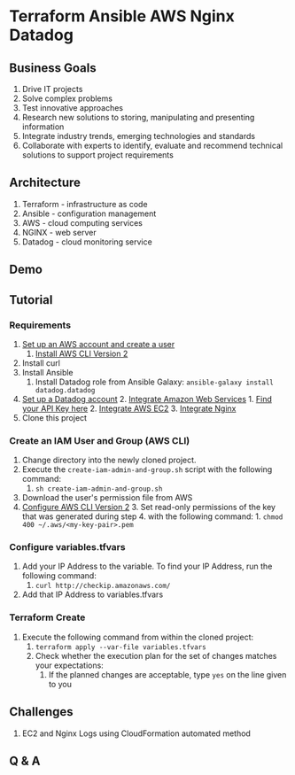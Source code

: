 # Terraform Ansible AWS Nginx Datadog

## Business Goals
1. Drive IT projects
1. Solve complex problems
1. Test innovative approaches
1. Research new solutions to storing, manipulating and presenting information
1. Integrate industry trends, emerging technologies and standards
1. Collaborate with experts to identify, evaluate and recommend technical solutions to support project requirements

## Architecture
1. Terraform - infrastructure as code
1. Ansible - configuration management
1. AWS - cloud computing services
1. NGINX - web server
1. Datadog - cloud monitoring service

## Demo

## Tutorial

### Requirements
1. [Set up an AWS account and create a user](https://docs.aws.amazon.com/polly/latest/dg/setting-up.html "Set up an AWS account and create a user")
	1. [Install AWS CLI Version 2](https://docs.aws.amazon.com/cli/latest/userguide/install-cliv2.html "Install AWS CLI Version 2")
3. Install curl
4. Install Ansible
	1. Install Datadog role from Ansible Galaxy: `ansible-galaxy install datadog.datadog`
2. [Set up a Datadog account](https://app.datadoghq.com/signup "Set Up a Datadog Account")
	2. [Integrate Amazon Web Services](https://app.datadoghq.com/account/settings#integrations/amazon-web-services "Integrate Amazon Web Services")
		1. [Find your API Key here](https://app.datadoghq.com/account/settings#api "Find Your API Key Here")
	2. [Integrate AWS EC2](https://app.datadoghq.com/account/settings#integrations/amazon_ec2 "Integrate AWS EC2")
	3. [Integrate Nginx](https://app.datadoghq.com/account/settings#integrations/nginx "Integrate Nginx")
2. Clone this project

### Create an IAM User and Group (AWS CLI)

1. Change directory into the newly cloned project.
1. Execute the `create-iam-admin-and-group.sh` script with the following command:
	1. `sh create-iam-admin-and-group.sh`
1. Download the user's permission file from AWS 
2. [Configure AWS CLI Version 2](https://docs.aws.amazon.com/cli/latest/userguide/cli-chap-configure.html "Configure AWS CLI Version 2")
	3. Set read-only permissions of the key that was generated during step 4. with the following command:
		1. `chmod 400 ~/.aws/<my-key-pair>.pem`

### Configure variables.tfvars

1. Add your IP Address to the variable. To find your IP Address, run the following command:
	1. `curl http://checkip.amazonaws.com/`
2. Add that IP Address to variables.tfvars

### Terraform Create
1. Execute the following command from within the cloned project:
	1. `terraform apply --var-file variables.tfvars`
	2. Check whether the execution plan for the set of changes matches your expectations:
		1. If the planned changes are acceptable, type `yes` on the line given to you

## Challenges
1. EC2 and Nginx Logs using CloudFormation automated method

## Q & A